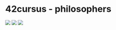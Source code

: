 # 42cursus - philosophers

![](https://github.com/hanshazairi/42-philosophers/workflows/norminette/badge.svg)
![](https://github.com/hanshazairi/42-philosophers/workflows/build/badge.svg)
![](https://img.shields.io/tokei/lines/github/hanshazairi/42-philosophers?style=plastic?color=blue)
